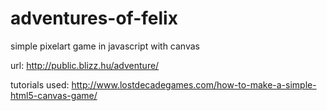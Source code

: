 # adventures-of-felix
simple pixelart game in javascript with canvas

url: http://public.blizz.hu/adventure/

tutorials used: http://www.lostdecadegames.com/how-to-make-a-simple-html5-canvas-game/
